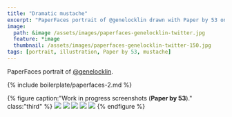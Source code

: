 ```yaml
---
title: "Dramatic mustache"
excerpt: "PaperFaces portrait of @genelocklin drawn with Paper by 53 on an iPad."
image: 
  path: &image /assets/images/paperfaces-genelocklin-twitter.jpg 
  feature: *image
  thumbnail: /assets/images/paperfaces-genelocklin-twitter-150.jpg
tags: [portrait, illustration, Paper by 53, mustache]
---
```


PaperFaces portrait of [@genelocklin](http://twitter.com/genelocklin).

{% include boilerplate/paperfaces-2.md %}

{% figure caption:"Work in progress screenshots (**Paper by 53**)." class:"third" %}
[![](/assets/images/paperfaces-genelocklin-process-1-600.jpg)](/assets/images/paperfaces-genelocklin-process-1-lg.jpg)
[![](/assets/images/paperfaces-genelocklin-process-2-600.jpg)](/assets/images/paperfaces-genelocklin-process-2-lg.jpg)
[![](/assets/images/paperfaces-genelocklin-process-3-600.jpg)](/assets/images/paperfaces-genelocklin-process-3-lg.jpg)
[![](/assets/images/paperfaces-genelocklin-process-4-600.jpg)](/assets/images/paperfaces-genelocklin-process-4-lg.jpg)
[![](/assets/images/paperfaces-genelocklin-process-5-600.jpg)](/assets/images/paperfaces-genelocklin-process-5-lg.jpg)
{% endfigure %}

